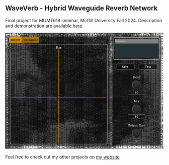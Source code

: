 ## WaveVerb - Hybrid Waveguide Reverb Network

Final project for MUMT618 seminar, McGill University Fall 2024. Description and demonstration are available [here](https://colinraab.github.io/waveverb/)

![Screenshot of the interface](assets/images/Final_1.png)

Feel free to check out my other projects on [my website](https://colinraab.com/)
